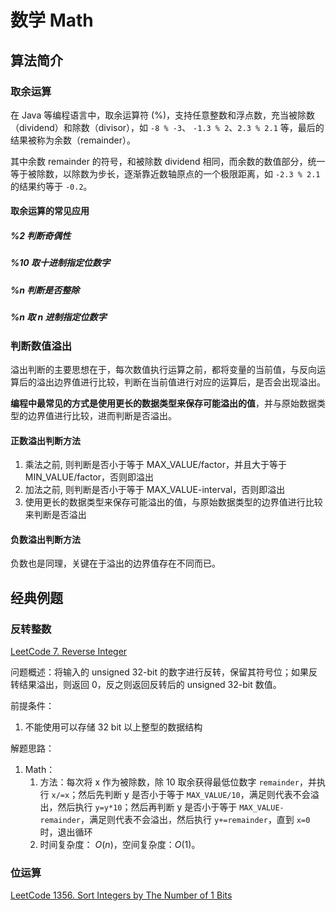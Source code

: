 # 数学 Math

## 算法简介
### 取余运算

在 Java 等编程语言中，取余运算符 (%)，支持任意整数和浮点数，充当被除数（dividend）和除数（divisor），如 `-8 % -3`、 `-1.3 % 2`、`2.3 % 2.1` 等，最后的结果被称为余数（remainder）。

其中余数 remainder 的符号，和被除数 dividend 相同，而余数的数值部分，统一等于被除数，以除数为步长，逐渐靠近数轴原点的一个极限距离，如 `-2.3 % 2.1` 的结果约等于 `-0.2`。

#### 取余运算的常见应用

##### %2 判断奇偶性

##### %10 取十进制指定位数字

##### %n 判断是否整除

##### %n 取 n 进制指定位数字


### 判断数值溢出

溢出判断的主要思想在于，每次数值执行运算之前，都将变量的当前值，与反向运算后的溢出边界值进行比较，判断在当前值进行对应的运算后，是否会出现溢出。

**编程中最常见的方式是使用更长的数据类型来保存可能溢出的值**，并与原始数据类型的边界值进行比较，进而判断是否溢出。

#### 正数溢出判断方法

1. 乘法之前, 则判断是否小于等于 MAX_VALUE/factor，并且大于等于 MIN_VALUE/factor，否则即溢出
2. 加法之前, 则判断是否小于等于 MAX_VALUE-interval，否则即溢出
3. 使用更长的数据类型来保存可能溢出的值，与原始数据类型的边界值进行比较来判断是否溢出

#### 负数溢出判断方法

负数也是同理，关键在于溢出的边界值存在不同而已。


## 经典例题


### 反转整数

[LeetCode 7. Reverse Integer](https://leetcode.com/problems/reverse-integer/)

问题概述：将输入的 unsigned 32-bit 的数字进行反转，保留其符号位；如果反转结果溢出，则返回 0，反之则返回反转后的 unsigned 32-bit 数值。

前提条件：
1. 不能使用可以存储 32 bit 以上整型的数据结构

解题思路：
1. Math：
	1. 方法：每次将 x 作为被除数，除 10 取余获得最低位数字 `remainder`，并执行 `x/=x`；然后先判断 y 是否小于等于 `MAX_VALUE/10`，满足则代表不会溢出，然后执行 `y=y*10`；然后再判断 y 是否小于等于 `MAX_VALUE-remainder`，满足则代表不会溢出，然后执行 `y+=remainder`，直到 `x=0` 时，退出循环
	2. 时间复杂度： $O(n)$，空间复杂度：$O(1)$。 



### 位运算

[LeetCode 1356. Sort Integers by The Number of 1 Bits](https://leetcode.com/problems/sort-integers-by-the-number-of-1-bits/)
